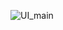 ![UI_main](https://user-images.githubusercontent.com/105627856/236879103-c4c91dd9-c037-4ac1-ac0d-0d4c38711f4d.jpg)
